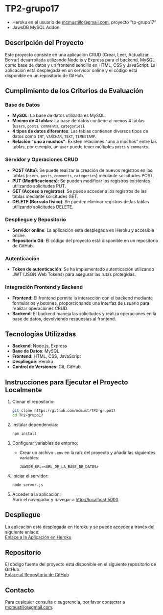 # TP2-grupo17

- Heroku en el usuario de mcmustillo@gmail.com, proyecto "tp-grupo17"
- JawsDB MySQL Addon

## Descripción del Proyecto

Este proyecto consiste en una aplicación CRUD (Crear, Leer, Actualizar, Borrar) desarrollada utilizando Node.js y Express para el backend, MySQL como base de datos y un frontend sencillo en HTML, CSS y JavaScript. La aplicación está desplegada en un servidor online y el código está disponible en un repositorio de GitHub.

## Cumplimiento de los Criterios de Evaluación

### Base de Datos

- **MySQL**: La base de datos utilizada es MySQL.
- **Mínimo de 4 tablas**: La base de datos contiene al menos 4 tablas (`users`, `posts`, `comments`, `categories`).
- **4 tipos de datos diferentes**: Las tablas contienen diversos tipos de datos como `INT`, `VARCHAR`, `TEXT`, `TIMESTAMP`.
- **Relación "uno a muchos"**: Existen relaciones "uno a muchos" entre las tablas, por ejemplo, un `user` puede tener múltiples `posts` y `comments`.

### Servidor y Operaciones CRUD

- **POST (Alta)**: Se puede realizar la creación de nuevos registros en las tablas (`users`, `posts`, `comments`, `categories`) mediante solicitudes POST.
- **PUT (Modificaciones)**: Se pueden modificar los registros existentes utilizando solicitudes PUT.
- **GET (Acceso a registros)**: Se puede acceder a los registros de las tablas mediante solicitudes GET.
- **DELETE (Borrado físico)**: Se pueden eliminar registros de las tablas utilizando solicitudes DELETE.

### Despliegue y Repositorio

- **Servidor online**: La aplicación está desplegada en Heroku y accesible online.
- **Repositorio Git**: El código del proyecto está disponible en un repositorio de GitHub.

### Autenticación

- **Token de autenticación**: Se ha implementado autenticación utilizando JWT (JSON Web Tokens) para asegurar las rutas protegidas.

### Integración Frontend y Backend

- **Frontend**: El frontend permite la interacción con el backend mediante formularios y botones, proporcionando una interfaz de usuario para realizar operaciones CRUD.
- **Backend**: El backend maneja las solicitudes y realiza operaciones en la base de datos, devolviendo respuestas al frontend.

## Tecnologías Utilizadas

- **Backend**: Node.js, Express
- **Base de Datos**: MySQL
- **Frontend**: HTML, CSS, JavaScript
- **Despliegue**: Heroku
- **Control de Versiones**: Git, GitHub

## Instrucciones para Ejecutar el Proyecto Localmente

1. Clonar el repositorio:
   ```sh
   git clone https://github.com/mcmust/TP2-grupo17
   cd TP2-grupo17
   ```

2. Instalar dependencias:
   ```sh
   npm install
   ```

3. Configurar variables de entorno:  
   - Crear un archivo `.env` en la raíz del proyecto y añadir las siguientes variables:
     ```env
     JAWSDB_URL=<URL_DE_LA_BASE_DE_DATOS>
     ```

4. Iniciar el servidor:
   ```sh
   node server.js
   ```

5. Acceder a la aplicación:  
   Abrir el navegador y navegar a [http://localhost:5000](http://localhost:5000).

## Despliegue

La aplicación está desplegada en Heroku y se puede acceder a través del siguiente enlace:  
[Enlace a la Aplicación en Heroku](https://tp-grupo17-9a48f7f37a7c.herokuapp.com/)

## Repositorio

El código fuente del proyecto está disponible en el siguiente repositorio de GitHub:  
[Enlace al Repositorio de GitHub](https://github.com/mcmust/TP2-grupo17)

## Contacto

Para cualquier consulta o sugerencia, por favor contactar a [mcmustillo@gmail.com](mailto:mcmustillo@gmail.com).